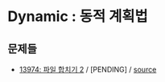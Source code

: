 # Dynamic : 동적 계획법

## 문제들

 - [13974: 파일 합치기 2](https://www.acmicpc.net/problem/13974) / \[PENDING\] / [source](../../sources/13974.cpp)

